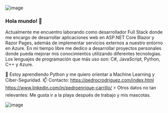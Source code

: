 
![image](https://github.com/Kike2000/Kike2000/assets/72471132/56a3e0a3-c264-4095-ac03-fb412c9a77bc)

### Hola mundo! 👋

Actualmente me encuentro laborando como desarrollador Full Stack donde me encargo de desarrollar aplicaciones web en ASP.NET Core Blazor y Razor Pages, además de implementar servicios externos a nuestro entorno en Azure.
En mi tiempo libre me dedico a desarrollar proyectos personales donde pueda mejorar mis conocimientos utilizando diferentes tecnologías. Los lenguajes de programación que más uso son: C#, JavaScript, Python, C++ y Azure.

🌱 Estoy aprendiendo Python y me quiero orientar a Machine Learning y Ciber-Seguridad.
📫 Contacto: https://pedrocrodriguez.com/index.html
              https://www.linkedin.com/in/pedroenrique-carrillo/
⚡ Otros datos no tan relevantes: Me gusta ir a la playa después de trabajo y mis mascotas.

![image](https://github.com/Kike2000/Kike2000/assets/72471132/d671fdaf-fe43-4f7a-ac43-a8f9fd9b0c28)
